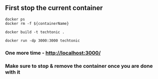 ## First stop the current container

```
docker ps
docker rm -f ${containerName}
```

```
docker build -t techtonic .

docker run -dp 3000:3000 techtonic
```

### One more time - [http://localhost:3000/](http://localhost:3000/)

### Make sure to stop & remove the container once you are done with it